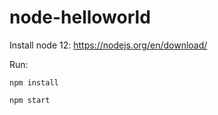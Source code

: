 # node-helloworld

Install node 12: https://nodejs.org/en/download/

Run:

`npm install`

`npm start`
